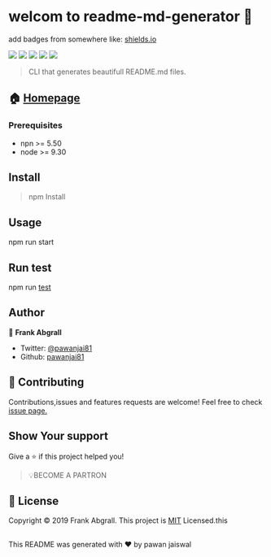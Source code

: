 # welcom to readme-md-generator 👋   
add badges from somewhere like: [shields.io](https://shields.io/)   


![](https://img.shields.io/badge/version-0.50-blue.svg)
![](https://img.shields.io/badge/npm->=5.50-blue.svg)
![](https://img.shields.io/badge/node->=9.30-blue.svg)
![](https://img.shields.io/badge/maintained->=yes-green.svg)
![](https://img.shields.io/badge/License->=Mit-yellow.svg)
> CLI that generates beautifull README.md files.

## 🏠 [Homepage](https://readme.so/editor)   

### __Prerequisites__
 * npn >= 5.50
* node >= 9.30

## Install
> npm Install


## Usage
 npm run start
## Run test
npm run [test](https://docs.npmjs.com/cli/v8/commands/npm-test)

## Author
👤 __Frank Abgrall__
* Twitter: [@pawanjai81](https://twitter.com/PawanJai81)
* Github: [pawanjai81](https://github.com/Pawanjai81/Pawanjai81)

## 🤝 Contributing
Contributions,issues and features requests are welcome!
Feel free to check [issue page.](https://issuu.com/)
## Show Your support
Give a ⭐ if this project helped you!

> 💡BECOME A PARTRON
## 📝 License
Copyright ©️ 2019 Frank Abgrall.
This project is [MIT](https://opensource.org/license/mit/) Licensed.this 

##

This README was generated with ❤️ by pawan jaiswal